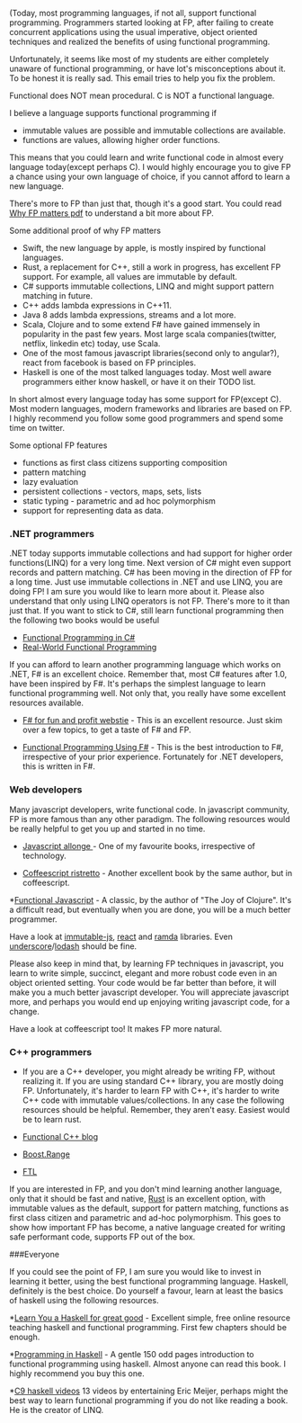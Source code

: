  (Today, most programming languages, if not all, support functional programming. Programmers started looking at FP, after failing to create concurrent applications using the usual imperative, object oriented techniques and realized the benefits of using functional programming.

Unfortunately, it seems like most of my students are either completely unaware of functional programming, or have lot's misconceptions about it. To be honest it is really sad. This email tries to help you fix the problem.

Functional does NOT mean procedural. C is NOT a functional language.

I believe a language supports functional programming if

* immutable values are possible and immutable collections are available.
* functions are values, allowing higher order functions.

This means that you could learn and write functional code in almost every language today(except perhaps C). I would highly encourage you to give FP a chance using your own language of choice, if you cannot afford to learn a new language.

There's more to FP than just that, though it's a good start. You could read [Why FP matters pdf](http://worrydream.com/refs/Hughes-WhyFunctionalProgrammingMatters.pdf) to understand a bit more about FP.

Some additional proof of why FP matters

* Swift, the new language by apple, is mostly inspired by functional languages.
* Rust, a replacement for C++, still a work in progress, has excellent FP support. For example, all values are immutable by default.
* C# supports immutable collections, LINQ and might support pattern matching in future.
* C++ adds lambda expressions in C++11.
* Java 8 adds lambda expressions, streams and a lot more.
* Scala, Clojure and to some extend F# have gained immensely in popularity in the past few years. Most large scala companies(twitter, netflix, linkedin etc) today, use Scala.
* One of  the most famous javascript libraries(second only to angular?), react from facebook is based on FP principles.
* Haskell is one of the most talked languages today. Most well aware programmers either know haskell, or have it on their TODO list.

In short almost every language today has some support for FP(except C). Most modern languages, modern frameworks and libraries are based on FP. I highly recommend you follow some good programmers and spend some time on twitter.

Some optional FP features

* functions as first class citizens supporting composition
* pattern matching
* lazy evaluation
* persistent collections - vectors, maps, sets, lists
* static typing - parametric and ad hoc polymorphism
* support for representing data as data.

### .NET programmers

.NET today supports immutable collections and had support for higher order functions(LINQ) for a very long time. Next version of C# might even support records and pattern matching. C# has been moving in the direction of FP for a long time. Just use immutable collections in .NET and use LINQ, you are doing FP! I am sure you would like to learn more about it. Please also understand that only using LINQ operators is not FP. There's more to it than just that. If you want to stick to C#, still learn functional programming then the following two books would be useful

* [Functional Programming in C#](http://www.amazon.com/Functional-Programming-Classic-Techniques-Projects/dp/0470744588)
* [Real-World Functional Programming](http://www.amazon.com/Real-World-Functional-Programming-With-Examples/dp/1933988924)

If you can afford to learn another programming language which works on .NET, F# is an excellent choice. Remember that, most C# features after 1.0, have been inspired by F#. It's perhaps the simplest language to learn functional programming well. Not only that, you really have some excellent resources available.

* [F# for fun and profit webstie](http://fsharpforfunandprofit.com) - This is an excellent resource. Just skim over a few topics, to get a taste of F# and FP.

* [Functional Programming Using F#](http://www.amazon.com/Functional-Programming-Using-Michael-Hansen-ebook/dp/B00CARIB52) - This is the best introduction to F#, irrespective of your prior experience. Fortunately for .NET developers, this is written in F#.

### Web developers

Many javascript developers, write functional code. In javascript community, FP is more famous than any other paradigm. The following resources would be really helpful to get you up and started in no time.

* [Javascript allonge ](https://leanpub.com/javascript-allonge/read) - One of my favourite books, irrespective of technology.

* [Coffeescript ristretto](https://leanpub.com/coffeescript-ristretto/read) - Another excellent book by the same author, but in coffeescript.

*[Functional Javascript](http://www.amazon.com/Functional-JavaScript-Introducing-Programming-Underscore-js/dp/1449360726) - A classic, by the author of "The Joy of Clojure". It's a difficult read, but eventually when you are done, you will be a much better programmer.

Have a look at [immutable-js](https://github.com/facebook/immutable-js), [react](http://facebook.github.io/react) and [ramda](https://github.com/CrossEye/ramda) libraries. Even [underscore](http://underscorejs.org)/[lodash](https://lodash.com) should be fine.

Please also keep in mind that, by learning FP techniques in javascript, you learn to write simple, succinct, elegant and more robust code even in an object oriented setting. Your code would be far better than before, it will make you a much better javascript developer. You will appreciate javascript more, and perhaps you would end up enjoying writing javascript code, for a change.

Have a look at coffeescript too! It makes FP more natural.

### C++ programmers

* If you are a C++ developer, you might already be writing FP, without realizing it. If you are using standard C++ library, you are mostly doing FP. Unfortunately, it's harder to learn FP with C++, it's harder to write C++ code with immutable values/collections. In any case the following resources should be helpful. Remember, they aren't easy. Easiest would be to learn rust.

* [Functional C++ blog](http://functionalcpp.wordpress.com)
* [Boost.Range](http://www.boost.org/doc/libs/master/libs/range/doc/html/index.html)
* [FTL](https://github.com/beark/ftl)

If you are interested in FP, and you don't mind learning another language, only that it should be fast and native, [Rust](http://doc.rust-lang.org/guide.html) is an excellent option, with immutable values as the default, support for pattern matching, functions as first class citizen and parametric and ad-hoc polymorphism. This goes to show how important FP has become, a native language created for writing safe performant code, supports FP out of the box.

###Everyone

If you could see the point of FP, I am sure you would like to invest in learning it better, using the best functional programming language. Haskell, definitely is the best choice. Do yourself a favour, learn at least the basics of haskell using the following resources.

*[Learn You a Haskell for great good](http://learnyouahaskell.com) - Excellent simple, free online resource teaching haskell and functional programming. First few chapters should be enough.

*[Programming in Haskell](http://www.amazon.com/Programming-Haskell-Graham-Hutton/dp/0521692695/ref=sr_1_11?ie=UTF8&qid=1413085925&sr=8-11&keywords=haskell) - A gentle 150 odd pages introduction to functional programming using haskell. Almost anyone can read this book. I highly recommend you buy this one.

*[C9 haskell videos](http://channel9.msdn.com/Series/C9-Lectures-Erik-Meijer-Functional-Programming-Fundamentals/Lecture-Series-Erik-Meijer-Functional-Programming-Fundamentals-Chapter-1) 13 videos by entertaining Eric Meijer, perhaps might the best way to learn functional programming if you do not like reading a book. He is the creator of LINQ.
